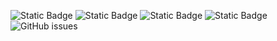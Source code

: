 ![Static Badge](https://img.shields.io/badge/blacklists-60-000000) ![Static Badge](https://img.shields.io/badge/blacklisted-3090635-cc0000) ![Static Badge](https://img.shields.io/badge/whitelisted-2242-00CC00) ![Static Badge](https://img.shields.io/badge/streaming_blacklist-28106-000000) ![GitHub issues](https://img.shields.io/github/issues/fabriziosalmi/blacklists)
